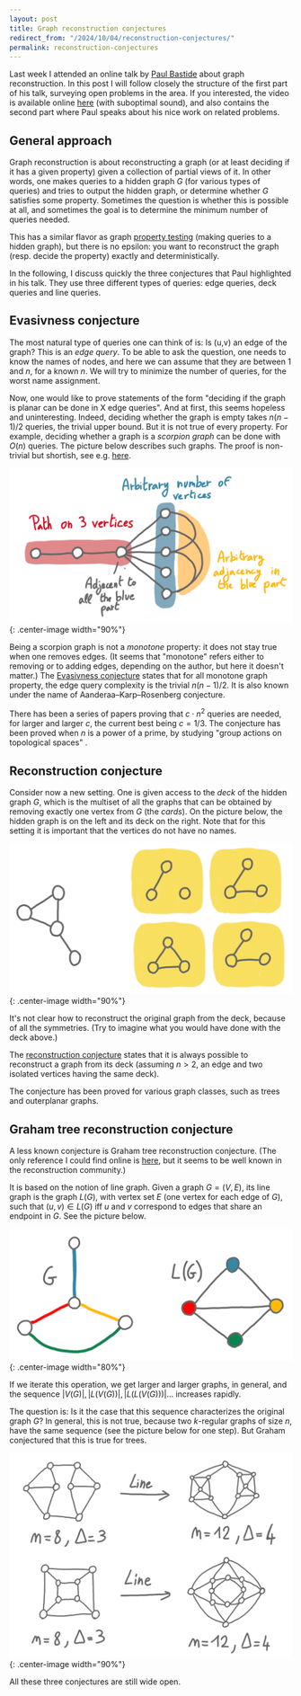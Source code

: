 ```yaml
---
layout: post
title: Graph reconstruction conjectures
redirect_from: "/2024/10/04/reconstruction-conjectures/"
permalink: reconstruction-conjectures
---
```


Last week I attended an online talk by 
[Paul Bastide](https://perso.eleves.ens-rennes.fr/people/paul.bastide/)
about graph reconstruction. In this post I will follow closely the 
structure of the first part of his talk, surveying open problems in the area. 
If you interested, the video is available online [here](https://scalelite-info.univ-lyon1.fr/playback/presentation/2.3/deb1788b716ce04af06dc1761a32ab0e724bb232-1727436820184) (with suboptimal sound), and also 
contains the second part where Paul speaks about his nice work on related problems.

## General approach

Graph reconstruction is about reconstructing a graph (or at least deciding 
if it has a given property) given a collection of partial views of it. 
In other words, one makes queries to a hidden graph $G$ 
(for various types of queries) and tries to output the hidden graph, or 
determine whether $G$ satisfies some property. Sometimes the question is 
whether this is possible at all, and sometimes the goal is to determine the 
minimum number of queries needed. 

This has a similar flavor as graph 
[property testing](https://en.wikipedia.org/wiki/Property_testing) 
(making queries to a hidden graph), but there is no epsilon: you want to 
reconstruct the graph (resp. decide the property) exactly and 
deterministically.

In the following, I discuss quickly the three conjectures that Paul 
highlighted in his talk. They use three different types of queries: edge 
queries, deck queries and line queries.

## Evasivness conjecture

The most natural type of queries one can think of is: Is (u,v) an edge of the 
graph? This is an *edge query*. To be able to ask the question, one needs to 
know the names of nodes, and here we can assume that they are between 1 and $n$, 
for a known $n$. We will try to minimize the number of queries, for the
worst name assignment.

Now, one would like to prove statements of the form "deciding if the 
graph is planar can be done in X edge queries". 
And at first, this seems hopeless and uninteresting. Indeed, deciding whether 
the graph is empty takes $n(n-1)/2$ queries, the trivial upper bound.
But it is not true of every property. For example, deciding whether a graph 
is a *scorpion graph* can be done with $O(n)$ queries. The picture below 
describes such graphs. The proof is non-trivial but shortish, see e.g. 
[here](https://math.uchicago.edu/~may/REU2015/REUPapers/Zhao.pdf). 

![](../assets/scorpion.png){: .center-image width="90%"}

Being a scorpion graph is not a *monotone* property: it does not stay true 
when one removes edges. (It seems that "monotone" refers either to removing 
or to adding edges, depending on the author, but here it doesn't matter.)
The [Evasivness conjecture](https://en.wikipedia.org/wiki/Aanderaa%E2%80%93Karp%E2%80%93Rosenberg_conjecture)
states that for all monotone graph property, the edge query complexity is 
the trivial $n(n-1)/2$. It is also known under the name of 
Aanderaa–Karp–Rosenberg conjecture.

There has been a series of papers proving that $c \cdot n^2$ queries are needed, 
for larger and larger $c$, the current best being $c=1/3$. The conjecture 
has been proved when 
$n$ is a power of a prime, by studying "group actions on topological spaces" . 


## Reconstruction conjecture

Consider now a new setting. One is given access to the *deck* of the hidden 
graph $G$, which is the multiset of all the graphs that can be obtained by removing 
exactly one vertex from $G$ (the *cards*). 
On the picture below, the hidden graph is on the left and its deck 
on the right. Note that for this setting it is important that the vertices 
do not have no names. 

![](../assets/deck.png){: .center-image width="90%"}

It's not clear how to reconstruct the original graph from the deck, because 
of all the symmetries. (Try to imagine what you would have done with the 
deck above.)

The [reconstruction conjecture](https://en.wikipedia.org/wiki/Reconstruction_conjecture)
states that it is always possible to reconstruct a graph from its deck 
(assuming $n>2$, an edge and two isolated vertices having the same deck). 

The conjecture has been proved for various graph classes, such as trees and 
outerplanar graphs.

## Graham tree reconstruction conjecture

A less known conjecture is Graham tree reconstruction conjecture. (The only 
reference I could find online is [here](https://arxiv.org/pdf/1109.0522v1), 
but it seems to be well known in the reconstruction community.)

It is based on the notion of line graph. Given a graph $G=(V,E)$, its line graph 
is the graph $L(G)$, with vertex set $E$ (one vertex for each edge of $G$), 
such that $(u,v)\in L(G)$ iff $u$ and $v$ correspond to edges that share 
an endpoint in $G$. See the picture below. 

![](../assets/line-graph-operation.png){: .center-image width="80%"}

If we iterate this operation, we get larger and larger graphs, in general, 
and the sequence $|V(G)|, |L(V(G))|, |L(L(V(G)))| ...$ increases rapidly. 

The question is: Is it the case that this sequence characterizes the original
graph $G$? In general, this is not true, because two $k$-regular graphs
of size $n$, have the same sequence (see the picture below for one step).
But Graham conjectured that this is true for trees. 

![](../assets/line-regular-graphs.png){: .center-image width="90%"}

All these three conjectures are still wide open. 


 




